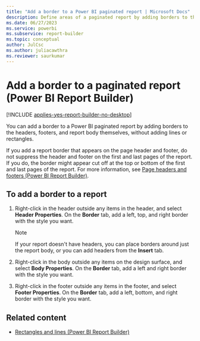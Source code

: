 ```yaml
---
title: "Add a border to a Power BI paginated report | Microsoft Docs"
description: Define areas of a paginated report by adding borders to the headers, footers, and report body in Power BI Report Builder. 
ms.date: 06/27/2023
ms.service: powerbi
ms.subservice: report-builder
ms.topic: conceptual
author: JulCsc
ms.author: juliacawthra
ms.reviewer: saurkumar
---
```

# Add a border to a paginated report (Power BI Report Builder)

[!INCLUDE [applies-yes-report-builder-no-desktop](../../includes/applies-yes-report-builder-no-desktop.md)]

You can add a border to a Power BI paginated report by adding borders to the headers, footers, and report body themselves, without adding lines or rectangles.
    
 If you add a report border that appears on the page header and footer, do not suppress the header and footer on the first and last pages of the report. If you do, the border might appear cut off at the top or bottom of the first and last pages of the report. For more information, see [Page headers and footers (Power BI Report Builder)](/sql/reporting-services/report-design/page-headers-and-footers-report-builder-and-ssrs).    
    
## To add a border to a report    
    
1. Right-click in the header outside any items in the header, and select **Header Properties**. On the **Border** tab, add a left, top, and right border with the style you want.    
    
    > [!NOTE]    
    >  If your report doesn't have headers, you can place borders around just the report body, or you can add headers from the **Insert** tab.    
    
2. Right-click in the body outside any items on the design surface, and select **Body Properties**. On the **Border** tab, add a left and right border with the style you want.    
    
3. Right-click in the footer outside any items in the footer, and select **Footer Properties**. On the **Border** tab, add a left, bottom, and right border with the style you want.    
    
## Related content

- [Rectangles and lines (Power BI Report Builder)](/sql/reporting-services/report-design/rectangles-and-lines-report-builder-and-ssrs)